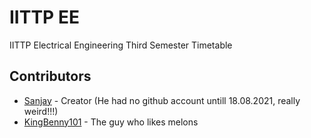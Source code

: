# IITTP EE
IITTP Electrical Engineering Third Semester Timetable

## Contributors 
* [Sanjay](https://github.com/Siva-Sanjay) - Creator (He had no github account untill 18.08.2021, really weird!!!)
* [KingBenny101](https://github.com/benstindavis) - The guy who likes melons
